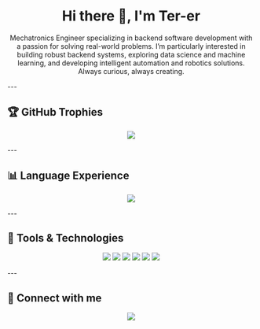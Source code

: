 <!-- README.md -->

<h1 align="center">Hi there 👋, I'm Ter-er</h1>
<p align="center">
  Mechatronics Engineer specializing in backend software development with a passion for solving real-world problems. 
  I’m particularly interested in building robust backend systems, exploring data science and machine learning, and developing intelligent automation and robotics solutions. Always curious, always creating.
</p>
---

## 🏆 GitHub Trophies
<p align="center">
  <img src="https://github-profile-trophy.vercel.app/?username=Ter-er&theme=darkhub&no-frame=true&no-bg=true&margin-w=5" />
</p>
---

## 📊 Language Experience

<p align="center">
  <img src="https://github-readme-stats.vercel.app/api/top-langs/?username=Ter-er&layout=compact&langs_count=10&theme=dark&hide_progress=false" />
</p>
---

## 🧰 Tools & Technologies

<p align="center">
  <img src="https://img.shields.io/badge/-Python-05122A?style=flat&logo=python" />
  <img src="https://img.shields.io/badge/-Django-05122A?style=flat&logo=django" />
  <img src="https://img.shields.io/badge/-PostgreSQL-05122A?style=flat&logo=postgresql" />
  <img src="https://img.shields.io/badge/-JavaScript-05122A?style=flat&logo=javascript" />
  <img src="https://img.shields.io/badge/-Git-05122A?style=flat&logo=git" />
  <img src="https://img.shields.io/badge/-Linux-05122A?style=flat&logo=linux" />
</p>
---

## 🔗 Connect with me

<p align="center">
  <a href="https://www.linkedin.com/in/ter-er-gbem" target="_blank" rel="noopener noreferrer">
    <img src="https://img.shields.io/badge/LinkedIn-Ter--er-blue?style=flat&logo=linkedin" />
  </a>
</p>
